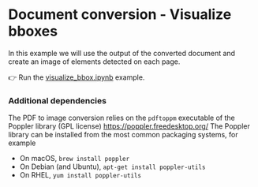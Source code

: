 # Document conversion - Visualize bboxes

In this example we will use the output of the converted document and create an image of elements detected on each page.

:point_right: Run the [visualize_bbox.ipynb](./visualize_bbox.ipynb) example.


### Additional dependencies

The PDF to image conversion relies on the `pdftoppm` executable of the Poppler library (GPL license)
https://poppler.freedesktop.org/
The Poppler library can be installed from the most common packaging systems, for example
- On macOS, `brew install poppler`
- On Debian (and Ubuntu), `apt-get install poppler-utils`
- On RHEL, `yum install poppler-utils`
